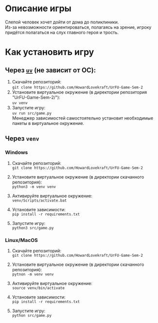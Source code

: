 # Описание игры
Слепой человек хочет дойти от дома до поликлиники.    
Из-за невозможности ориентироваться, полагаясь на зрение,
игроку придётся полагаться на слух главного героя и трость.

# Как установить игру
## Через [`uv`](https://github.com/astral-sh/uv) (не зависит от ОС):
1. Скачайте репозиторий:  
`git clone https://github.com/HowardLovekraft/UrFU-Game-Sem-2`
2. Установите виртуальное окружение (в директории репозитория "UrFU-Game-Sem-2/"):  
`uv venv`
3. Запустите игру:  
`uv run src/game.py`  
Менеджер зависимостей самостоятельно установит необходимые пакеты в виртуальное окружение.

## Через `venv`
### Windows
1. Скачайте репозиторий:  
`git clone https://github.com/HowardLovekraft/UrFU-Game-Sem-2`

2. Установите виртуальное окружение (в директории скачанного репозитория):  
	`python3 -m venv venv`
	
3. Активируйте виртуальное окружение:  
	`venv/Scripts/activate.bat`

4. Установите зависимости:  
	`pip install -r requirements.txt`

5. Запустите игру:  
	`python3 src/game.py`

### Linux/MacOS
1. Скачайте репозиторий:  
`git clone https://github.com/HowardLovekraft/UrFU-Game-Sem-2`

 2. Установите виртуальное окружение (в директории скачанного репозитория):  
	`pytnon -m venv venv`

3. Активируйте виртуальное окружение:  
	`source venv/bin/activate`

4. Установите зависимости:  
	`pip install -r requirements.txt`

5. Запустите игру:  
	`python src/game.py`